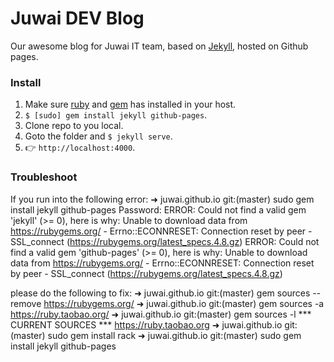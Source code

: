 # Juwai DEV Blog

Our awesome blog for Juwai IT team, based on [Jekyll](https://jekyllrb.com/), hosted on Github pages.

### Install

1. Make sure [ruby](https://www.ruby-lang.org/) and [gem](https://rubygems.org/) has installed in your host.
1. `$ [sudo] gem install jekyll github-pages`.
1. Clone repo to you local.
1. Goto the folder and `$ jekyll serve`.
1. :point_right: `http://localhost:4000`.

### Troubleshoot

If you run into the following error:
➜  juwai.github.io git:(master) sudo gem install jekyll github-pages
Password:
ERROR:  Could not find a valid gem 'jekyll' (>= 0), here is why:
          Unable to download data from https://rubygems.org/ - Errno::ECONNRESET: Connection reset by peer - SSL_connect (https://rubygems.org/latest_specs.4.8.gz)
ERROR:  Could not find a valid gem 'github-pages' (>= 0), here is why:
          Unable to download data from https://rubygems.org/ - Errno::ECONNRESET: Connection reset by peer - SSL_connect (https://rubygems.org/latest_specs.4.8.gz)

please do the following to fix:
➜  juwai.github.io git:(master) gem sources --remove https://rubygems.org/
➜  juwai.github.io git:(master) gem sources -a https://ruby.taobao.org/
➜  juwai.github.io git:(master) gem sources -l
*** CURRENT SOURCES ***
https://ruby.taobao.org
➜  juwai.github.io git:(master) sudo gem install rack
➜  juwai.github.io git:(master) sudo gem install jekyll github-pages

